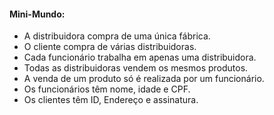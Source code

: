 #### Mini-Mundo:

- A distribuidora compra de uma única fábrica.
- O cliente compra de várias distribuidoras.
- Cada funcionário trabalha em apenas uma distribuidora.
- Todas as distribuidoras vendem os mesmos produtos.
- A venda de um produto só é realizada por um funcionário.
- Os funcionários têm nome, idade e CPF.
- Os clientes têm ID, Endereço e assinatura. 